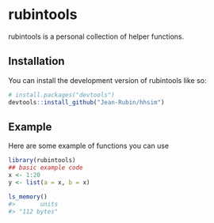 
<!-- README.md is generated from README.Rmd. Please edit that file -->

# rubintools

<!-- badges: start -->

<!-- badges: end -->

rubintools is a personal collection of helper functions.

## Installation

You can install the development version of rubintools like so:

``` r
# install.packages("devtools")
devtools::install_github("Jean-Rubin/hhsim")
```

## Example

Here are some example of functions you can use

``` r
library(rubintools)
## basic example code
x <- 1:20
y <- list(a = x, b = x)

ls_memory()
#>       units 
#> "112 bytes"
```
